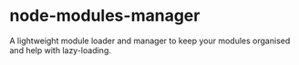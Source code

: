 # node-modules-manager
A lightweight module loader and manager to keep your modules organised and help with lazy-loading.
